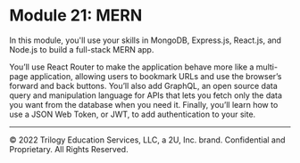 # Module 21: MERN
In this module, you'll use your skills in MongoDB, Express.js, React.js, and Node.js to build a full-stack MERN app.

You’ll use React Router to make the application behave more like a multi-page application, allowing users to bookmark URLs and use the browser’s forward and back buttons. You’ll also add GraphQL, an open source data query and manipulation language for APIs that lets you fetch only the data you want from the database when you need it. Finally, you’ll learn how to use a JSON Web Token, or JWT, to add authentication to your site.

---
© 2022 Trilogy Education Services, LLC, a 2U, Inc. brand. Confidential and Proprietary. All Rights Reserved.